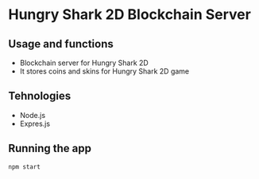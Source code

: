 # Hungry Shark 2D Blockchain Server

## Usage and functions
* Blockchain server for Hungry Shark 2D
* It stores coins and skins for Hungry Shark 2D game

## Tehnologies
* Node.js
* Expres.js

## Running the app
```bash
npm start
